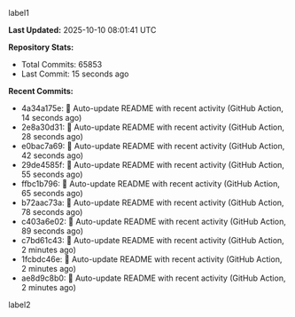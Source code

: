 
label1 
<!-- ACTIVITY_START -->
**Last Updated:** 2025-10-10 08:01:41 UTC

**Repository Stats:**
- Total Commits: 65853
- Last Commit: 15 seconds ago

**Recent Commits:**
- 4a34a175e: 🤖 Auto-update README with recent activity (GitHub Action, 14 seconds ago)
- 2e8a30d31: 🤖 Auto-update README with recent activity (GitHub Action, 28 seconds ago)
- e0bac7a69: 🤖 Auto-update README with recent activity (GitHub Action, 42 seconds ago)
- 29de4585f: 🤖 Auto-update README with recent activity (GitHub Action, 55 seconds ago)
- ffbc1b796: 🤖 Auto-update README with recent activity (GitHub Action, 65 seconds ago)
- b72aac73a: 🤖 Auto-update README with recent activity (GitHub Action, 78 seconds ago)
- c403a6e02: 🤖 Auto-update README with recent activity (GitHub Action, 89 seconds ago)
- c7bd61c43: 🤖 Auto-update README with recent activity (GitHub Action, 2 minutes ago)
- 1fcbdc46e: 🤖 Auto-update README with recent activity (GitHub Action, 2 minutes ago)
- ae8d9c8b0: 🤖 Auto-update README with recent activity (GitHub Action, 2 minutes ago)
<!-- ACTIVITY_END -->

label2
